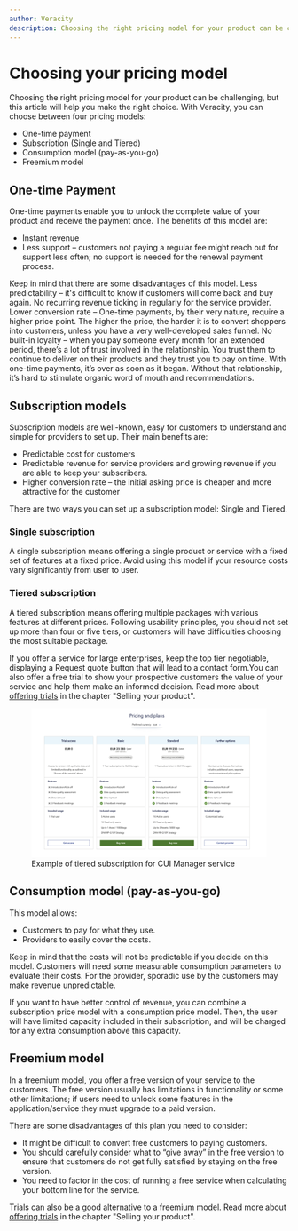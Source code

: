 ```yaml
---
author: Veracity
description: Choosing the right pricing model for your product can be challenging. Here we introduce some of the most common ones.
---
```

# Choosing your pricing model
Choosing the right pricing model for your product can be challenging, but this article will help you make the right choice. With Veracity, you can choose between four pricing models:
* One-time payment  
* Subscription (Single and Tiered)
* Consumption model (pay-as-you-go)
* Freemium model


## One-time Payment
One-time payments enable you to unlock the complete value of your product and receive the payment once. The benefits of this model are: 
* Instant revenue 
* Less support – customers not paying a regular fee might reach out for support less often; no support is needed for the renewal payment process. 

Keep in mind that there are some disadvantages of this model.
Less predictability – it's difficult to know if customers will come back and buy again. No recurring revenue ticking in regularly for the service provider. 
Lower conversion rate – One-time payments, by their very nature, require a higher price point. The higher the price, the harder it is to convert shoppers into customers, unless you have a very well-developed sales funnel. 
No built-in loyalty – when you pay someone every month for an extended period, there’s a lot of trust involved in the relationship. You trust them to continue to deliver on their products and they trust you to pay on time. With one-time payments, it’s over as soon as it began. Without that relationship, it’s hard to stimulate organic word of mouth and recommendations. 

## Subscription models
Subscription models are well-known, easy for customers to understand and simple for providers to set up. Their main benefits are: 
* Predictable cost for customers 
* Predictable revenue for service providers and growing revenue  if you are able to keep your subscribers.  
* Higher conversion rate – the initial asking price is cheaper and more attractive for the customer 

There are two ways you can set up a subscription model: Single and Tiered.

### Single subscription 
A single subscription means offering a single product or service with a fixed set of features at a fixed price. Avoid using this model if your resource costs vary significantly from user to user.

### Tiered subscription 
A tiered subscription means offering multiple packages with various features at different prices. Following usability principles, you should not set up more than four or five tiers, or customers will have difficulties choosing the most suitable package.  

If you offer a service for large enterprises, keep the top tier negotiable, displaying a Request quote button that will lead to a contact form.You can also offer a free trial to show your prospective customers the value of your service and help them make an informed decision. Read more about [offering trials](sellingyourproduct/paidservices.md)​ in the chapter "Selling your product". 


<figure>
	<img src="assets/subscriptiontier.png"/>
	<figcaption>Example of tiered subscription for CUI Manager service</figcaption>
</figure>

## Consumption model (pay-as-you-go)​
This model allows:
* Customers to pay for what they use.
* Providers to easily cover the costs.

Keep in mind that the costs will not be predictable if you decide on this model. Customers will need some measurable consumption parameters to evaluate their costs. For the provider, sporadic use by the customers may make revenue unpredictable.

If you want to have better control of revenue, you can combine a subscription price model with a consumption price model. Then, the user will have limited capacity included in their subscription, and will be charged for any extra consumption above this capacity.

## Freemium model​ 
In a freemium model, you offer a free version of your service to the customers. The free version usually has limitations in functionality or some other limitations; if users need to unlock some features in the application/service they must upgrade to a paid version.  

There are some disadvantages of this plan you need to consider:
* It might be difficult to convert free customers to paying customers. 
* You should carefully consider what to “give away” in the free version to ensure that customers do not get fully satisfied by staying on the free version. 
* You need to factor in the cost of running a free service when calculating your bottom line for the service. 

Trials can also be a good alternative to a freemium model. Read more about [offering trials](paidservices.md)​ in the chapter "Selling your product". 

